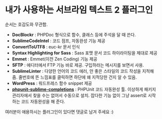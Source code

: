 # 내가 사용하는 서브라임 텍스트 2 플러그인

순서는 호감도와 무관함.

* __DocBlockr__ : PHPDoc 형식으로 함수, 클래스 등에 주석을 달 때 쓴다.
* __SublimeCodeIntel__ : 코드 점프, 자동완성 기능 제공
* __ConvertToUTF8__ : euc-kr 문서 인식
* __Syntax Highlighting for Sass__ : Sass 포맷 문서 코드 하이라이팅을 제대로 제공
* __Emmet__ : Emmet(이전 Zen Coding) 기능 제공
* __SFTP__ : 에디터에서 FTP 기능 바로 제공. 구입하라는 메시지를 보면서 사용.
* __SublimeLinter__ : 다양한 언어의 코드 에러, 안 좋은 스타일의 코드 작성을 지적해 줌. 줄번호에 뜬 느낌표를 클릭하면 하단에 왜 지적당한 건지 알 수 있음.
* __WordPress__ : 워드프레스 함수 snippet 제공
* __[phpunit-sublime-completions](https://github.com/tkowalewski/phpunit-sublime-completions)__ : PHPUnit 코드 자동완성 툴. 이상하게 패키지 관리자에서 찾을 수는 없어서 수동으로 설치. 잡다한 기능 없이 그냥 assert로 시작하는 코드 자동완성을 해 준다.

여러분이 애용하시는 플러그인이 있다면 댓글로 남겨 주세요 :)